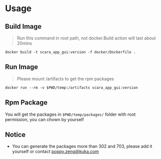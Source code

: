 # Usage

## Build Image

> Run this command in root path, not docker.Build action will last about 20mins

`docker build -t scara_app_gui:version -f docker/Dockerfile .`

## Run Image

> Please mount /artifacts to get the rpm packages

`docker run --rm -v $PWD/temp:/artifacts scara_app_gui:version`

## Rpm Package

You will get the packages in `$PWD/temp/packages/` folder with root permission, you can chown by yourself

## Notice

- You can generate the packages more than 302 and 703, please add it yourself or contact poppy.zeng@kuka.com
